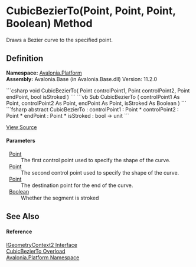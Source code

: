 # CubicBezierTo(Point, Point, Point, Boolean) Method


Draws a Bezier curve to the specified point.



## Definition
**Namespace:** <a href="N_Avalonia_Platform">Avalonia.Platform</a>  
**Assembly:** Avalonia.Base (in Avalonia.Base.dll) Version: 11.2.0

<Tabs groupId="api-code-preview">
<TabItem value="csharp" label="C#">
```csharp
void CubicBezierTo(
	Point controlPoint1,
	Point controlPoint2,
	Point endPoint,
	bool isStroked
)
```
</TabItem>
<TabItem value="vb" label="VB">
```vb
Sub CubicBezierTo ( 
	controlPoint1 As Point,
	controlPoint2 As Point,
	endPoint As Point,
	isStroked As Boolean
)
```
</TabItem>
<TabItem value="fsharp" label="F#">
```fsharp
abstract CubicBezierTo : 
        controlPoint1 : Point * 
        controlPoint2 : Point * 
        endPoint : Point * 
        isStroked : bool -> unit 
```
</TabItem>
</Tabs>



<a href="https://github.com/AvaloniaUI/Avalonia/tree/master/src/Avalonia.Base/Platform/IGeometryContext2.cs" title="View the source code">View Source</a>



#### Parameters
<dl><dt>  <a href="T_Avalonia_Point">Point</a></dt><dd>The first control point used to specify the shape of the curve.</dd><dt>  <a href="T_Avalonia_Point">Point</a></dt><dd>The second control point used to specify the shape of the curve.</dd><dt>  <a href="T_Avalonia_Point">Point</a></dt><dd>The destination point for the end of the curve.</dd><dt>  <a href="https://learn.microsoft.com/dotnet/api/system.boolean" target="_blank" rel="noopener noreferrer">Boolean</a></dt><dd>Whether the segment is stroked</dd></dl>

## See Also


#### Reference
<a href="T_Avalonia_Platform_IGeometryContext2">IGeometryContext2 Interface</a>  
<a href="Overload_Avalonia_Platform_IGeometryContext2_CubicBezierTo">CubicBezierTo Overload</a>  
<a href="N_Avalonia_Platform">Avalonia.Platform Namespace</a>  

